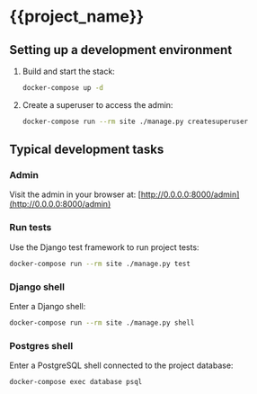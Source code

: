 # {{project_name}}


## Setting up a development environment

1. Build and start the stack:

    ```bash
    docker-compose up -d
    ```

1. Create a superuser to access the admin:

    ```bash
    docker-compose run --rm site ./manage.py createsuperuser
    ```

## Typical development tasks

### Admin

Visit the admin in your browser at: [http://0.0.0.0:8000/admin](http://0.0.0.0:8000/admin)

### Run tests

Use the Django test framework to run project tests:

```bash
docker-compose run --rm site ./manage.py test
```

### Django shell

Enter a Django shell:

```bash
docker-compose run --rm site ./manage.py shell
```

### Postgres shell

Enter a PostgreSQL shell connected to the project database:

```bash
docker-compose exec database psql
```